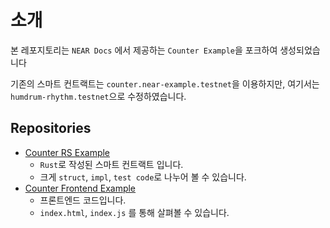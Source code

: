 # 소개

본 레포지토리는 `NEAR Docs` 에서 제공하는 `Counter Example`을 포크하여 생성되었습니다

기존의 스마트 컨트랙트는 `counter.near-example.testnet`을 이용하지만, 여기서는 `humdrum-rhythm.testnet`으로 수정하였습니다.

## Repositories

- [Counter RS Example](contract-rs)
    - `Rust`로 작성된 스마트 컨트랙트 입니다.
    - 크게 `struct`, `impl`, `test code`로 나누어 볼 수 있습니다.
- [Counter Frontend Example](frontend)
    - 프론트엔드 코드입니다.
    - `index.html`, `index.js` 를 통해 살펴볼 수 있습니다.
